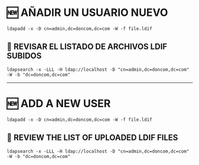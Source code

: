 # 🆕 AÑADIR UN USUARIO NUEVO
```shell
ldapadd -x -D cn=admin,dc=doncom,dc=com -W -f file.ldif
```

## 📄 REVISAR EL LISTADO DE ARCHIVOS LDIF SUBIDOS
```shell
ldapsearch -x -LLL -H ldap://localhost -D "cn=admin,dc=doncom,dc=com" -W -b "dc=doncom,dc=com"
```

---

# 🆕 ADD A NEW USER
```shell
ldapadd -x -D cn=admin,dc=doncom,dc=com -W -f file.ldif
```

## 📄 REVIEW THE LIST OF UPLOADED LDIF FILES
```shell
ldapsearch -x -LLL -H ldap://localhost -D "cn=admin,dc=doncom,dc=com" -W -b "dc=doncom,dc=com"
```
